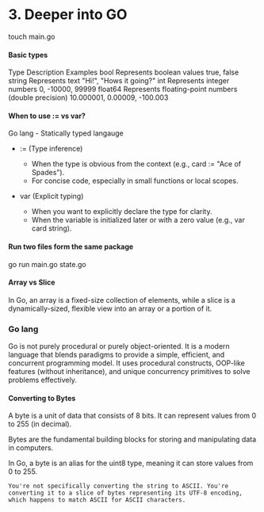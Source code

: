 # 3. Deeper into GO

touch main.go

#### Basic types

Type	    Description	    Examples
bool	    Represents      boolean values	true, false
string	    Represents      text	"Hi!", "Hows it going?"
int	        Represents      integer numbers	0, -10000, 99999
float64	    Represents      floating-point numbers (double precision)	10.000001, 0.00009, -100.003


#### When to use := vs var?
Go lang - Statically typed langauge

* := (Type inference)
    * When the type is obvious from the context (e.g., card := "Ace of Spades").
    * For concise code, especially in small functions or local scopes.

* var (Explicit typing)
    * When you want to explicitly declare the type for clarity.
    * When the variable is initialized later or with a zero value (e.g., var card string).


#### Run two files form the same package
go run main.go state.go 


#### Array vs Slice
In Go, an array is a fixed-size collection of elements, while a slice is a dynamically-sized, flexible view into an array or a portion of it.


### Go lang
Go is not purely procedural or purely object-oriented. It is a modern language that blends paradigms to provide a simple, efficient, and concurrent programming model. It uses procedural constructs, OOP-like features (without inheritance), and unique concurrency primitives to solve problems effectively.

#### Converting to Bytes
A byte is a unit of data that consists of 8 bits. It can represent values from 0 to 255 (in decimal).

Bytes are the fundamental building blocks for storing and manipulating data in computers.

In Go, a byte is an alias for the uint8 type, meaning it can store values from 0 to 255.

```
You're not specifically converting the string to ASCII. You're converting it to a slice of bytes representing its UTF-8 encoding, which happens to match ASCII for ASCII characters.
```